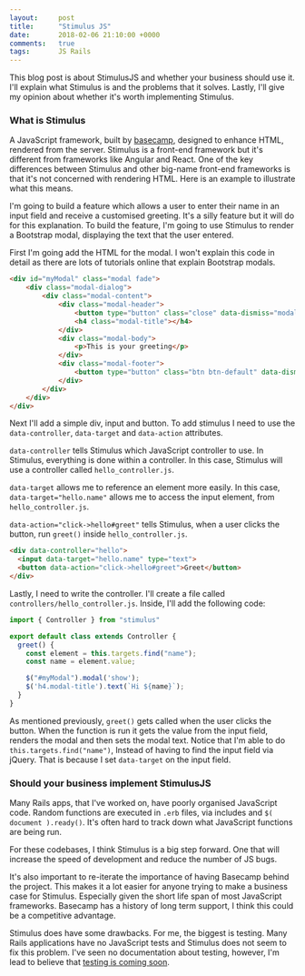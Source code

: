 ```yaml
---
layout:     post
title:      "Stimulus JS"
date:       2018-02-06 21:10:00 +0000
comments:   true
tags:       JS Rails
---
```


This blog post is about StimulusJS and whether your business should use it. I'll explain what Stimulus is and the problems that it solves. Lastly, I'll give my opinion about whether it's worth implementing Stimulus.

### What is Stimulus

A JavaScript framework, built by [basecamp](https://basecamp.com), designed to enhance HTML, rendered from the server. Stimulus is a front-end framework but it's different from frameworks like Angular and React. One of the key differences between Stimulus and other big-name front-end frameworks is that it's not concerned with rendering HTML. Here is an example to illustrate what this means.

I'm going to build a feature which allows a user to enter their name in an input field and receive a customised greeting. It's a silly feature but it will do for this explanation. To build the feature, I'm going to use Stimulus to render a Bootstrap modal, displaying the text that the user entered.

First I'm going add the HTML for the modal. I won't explain this code in detail as there are lots of tutorials online that explain Bootstrap modals.

```html
<div id="myModal" class="modal fade">
    <div class="modal-dialog">
        <div class="modal-content">
            <div class="modal-header">
                <button type="button" class="close" data-dismiss="modal" aria-hidden="true">&times;</button>
                <h4 class="modal-title"></h4>
            </div>
            <div class="modal-body">
                <p>This is your greeting</p>
            </div>
            <div class="modal-footer">
                <button type="button" class="btn btn-default" data-dismiss="modal">Close</button>
            </div>
        </div>
    </div>
</div>
```

Next I'll add a simple div, input and button. To add stimulus I need to use the `data-controller`, `data-target` and `data-action` attributes.

`data-controller` tells Stimulus which JavaScript controller to use. In Stimulus, everything is done within a controller. In this case, Stimulus will use a controller called `hello_controller.js`.

`data-target` allows me to reference an element more easily. In this case, `data-target="hello.name"` allows me to access the input element, from `hello_controller.js`.

`data-action="click->hello#greet"` tells Stimulus, when a user clicks the button, run `greet()` inside `hello_controller.js`.


```html
<div data-controller="hello">
  <input data-target="hello.name" type="text">
  <button data-action="click->hello#greet">Greet</button>
</div>
```

Lastly, I need to write the controller. I'll create a file called `controllers/hello_controller.js`. Inside, I'll add the following code:

```javascript
import { Controller } from "stimulus"

export default class extends Controller {
  greet() {
    const element = this.targets.find("name");
    const name = element.value;

    $("#myModal").modal('show');
    $('h4.modal-title').text(`Hi ${name}`);
  }
}
```

As mentioned previously, `greet()` gets called when the user clicks the button. When the function is run it gets the value from the input field, renders the modal and then sets the modal text. Notice that I'm able to do `this.targets.find("name")`, Instead of having to find the input field via jQuery. That is because I set `data-target` on the input field.

### Should your business implement StimulusJS

Many Rails apps, that I've worked on, have poorly organised JavaScript code. Random functions are executed in `.erb` files, via includes and `$( document ).ready()`. It's often hard to track down what JavaScript functions are being run.

For these codebases, I think Stimulus is a big step forward. One that will increase the speed of development and reduce the number of JS bugs.

It's also important to re-iterate the importance of having Basecamp behind the project. This makes it a lot easier for anyone trying to make a business case for Stimulus. Especially given the short life span of most JavaScript frameworks. Basecamp has a history of long term support, I think this could be a competitive advantage.

Stimulus does have some drawbacks. For me, the biggest is testing. Many Rails applications have no JavaScript tests and Stimulus does not seem to fix this problem. I've seen no documentation about testing, however, I'm lead to believe that [testing is coming soon](https://github.com/stimulusjs/stimulus/issues/34).
